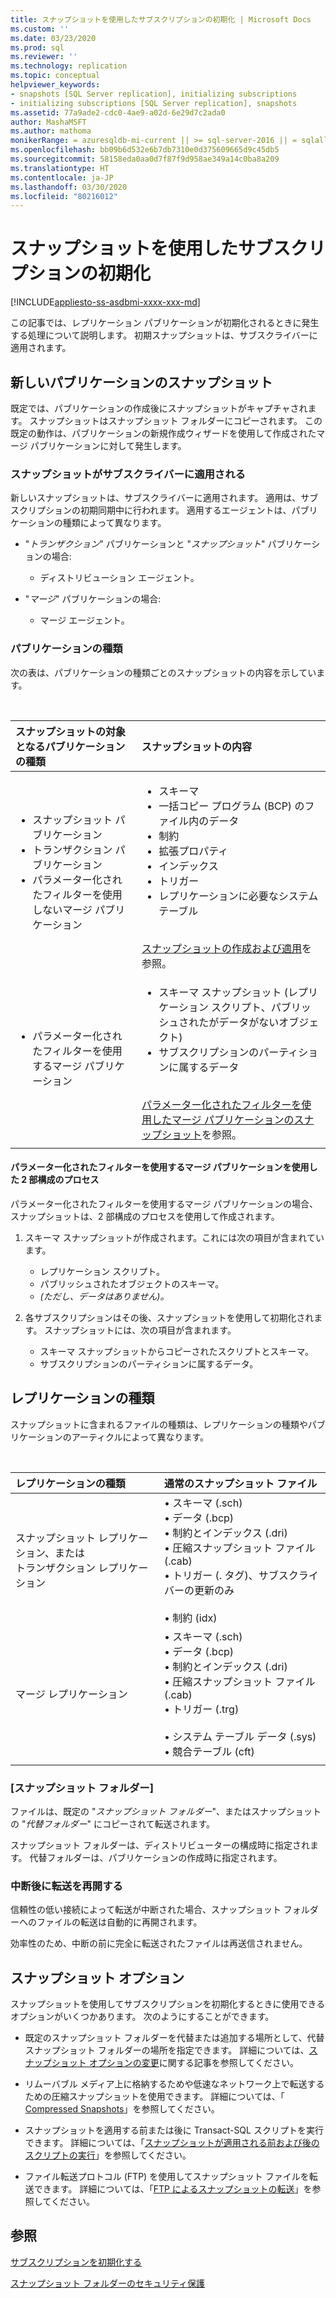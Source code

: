 ```yaml
---
title: スナップショットを使用したサブスクリプションの初期化 | Microsoft Docs
ms.custom: ''
ms.date: 03/23/2020
ms.prod: sql
ms.reviewer: ''
ms.technology: replication
ms.topic: conceptual
helpviewer_keywords:
- snapshots [SQL Server replication], initializing subscriptions
- initializing subscriptions [SQL Server replication], snapshots
ms.assetid: 77a9ade2-cdc0-4ae9-a02d-6e29d7c2ada0
author: MashaMSFT
ms.author: mathoma
monikerRange: = azuresqldb-mi-current || >= sql-server-2016 || = sqlallproducts-allversions
ms.openlocfilehash: bb09b6d532e6b7db7310e0d375609665d9c45db5
ms.sourcegitcommit: 58158eda0aa0d7f87f9d958ae349a14c0ba8a209
ms.translationtype: HT
ms.contentlocale: ja-JP
ms.lasthandoff: 03/30/2020
ms.locfileid: "80216012"
---
```

# <a name="initialize-a-subscription-with-a-snapshot"></a>スナップショットを使用したサブスクリプションの初期化

[!INCLUDE[appliesto-ss-asdbmi-xxxx-xxx-md](../../includes/appliesto-ss-asdbmi-xxxx-xxx-md.md)]

この記事では、レプリケーション パブリケーションが初期化されるときに発生する処理について説明します。 初期スナップショットは、サブスクライバーに適用されます。

## <a name="snapshot-for-a-new-publication"></a>新しいパブリケーションのスナップショット

既定では、パブリケーションの作成後にスナップショットがキャプチャされます。
スナップショットはスナップショット フォルダーにコピーされます。 この既定の動作は、パブリケーションの新規作成ウィザードを使用して作成されたマージ パブリケーションに対して発生します。

### <a name="snapshot-is-applied-to-subscriber"></a>スナップショットがサブスクライバーに適用される

新しいスナップショットは、サブスクライバーに適用されます。 適用は、サブスクリプションの初期同期中に行われます。 適用するエージェントは、パブリケーションの種類によって異なります。

- "_トランザクション_" パブリケーションと "_スナップショット_" パブリケーションの場合:
  - ディストリビューション エージェント。

- "_マージ_" パブリケーションの場合:
  - マージ エージェント。

### <a name="type-of-publication"></a>パブリケーションの種類

次の表は、パブリケーションの種類ごとのスナップショットの内容を示しています。

&nbsp;

| スナップショットの対象となるパブリケーションの種類 | スナップショットの内容 |
| :---------------------------------------- | :----------------------- |
| <ul> <li>スナップショット パブリケーション</li> <li>トランザクション パブリケーション</li> <li>パラメーター化されたフィルターを使用しないマージ パブリケーション</li> </ul> | <ul> <li>スキーマ</li> <li>一括コピー プログラム (BCP) のファイル内のデータ</li> <li>制約</li> <li>拡張プロパティ</li> <li>インデックス</li> <li>トリガー</li> <li>レプリケーションに必要なシステム テーブル</li> </ul> <br/>[スナップショットの作成および適用](../../relational-databases/replication/create-and-apply-the-initial-snapshot.md)を参照。 |
| <ul> <li>パラメーター化されたフィルターを使用するマージ パブリケーション</li> </ul> | <ul> <li>スキーマ スナップショット (レプリケーション スクリプト、パブリッシュされたがデータがないオブジェクト)</li> <li>サブスクリプションのパーティションに属するデータ</li> </ul> <br/>[パラメーター化されたフィルターを使用したマージ パブリケーションのスナップショット](../../relational-databases/replication/create-a-snapshot-for-a-merge-publication-with-parameterized-filters.md)を参照。 |
| | |

#### <a name="two-part-process-with-merge-publication-that-uses-parameterized-filters"></a>パラメーター化されたフィルターを使用するマージ パブリケーションを使用した 2 部構成のプロセス

パラメーター化されたフィルターを使用するマージ パブリケーションの場合、スナップショットは、2 部構成のプロセスを使用して作成されます。

1. スキーマ スナップショットが作成されます。これには次の項目が含まれています。
   - レプリケーション スクリプト。
   - パブリッシュされたオブジェクトのスキーマ。
   - _(ただし、データはありません)。_

2. 各サブスクリプションはその後、スナップショットを使用して初期化されます。 スナップショットには、次の項目が含まれます。
   - スキーマ スナップショットからコピーされたスクリプトとスキーマ。
   - サブスクリプションのパーティションに属するデータ。

## <a name="type-of-replication"></a>レプリケーションの種類

スナップショットに含まれるファイルの種類は、レプリケーションの種類やパブリケーションのアーティクルによって異なります。

&nbsp;

| レプリケーションの種類 | 通常のスナップショット ファイル |
| :------------------ | :-------------------- |
| スナップショット レプリケーション、または<br/>トランザクション レプリケーション | &bullet; スキーマ (.sch) <br/>&bullet; データ (.bcp) <br/>&bullet; 制約とインデックス (.dri) <br/>&bullet; 圧縮スナップショット ファイル (.cab) <br/>&bullet; トリガー (. タグ)、サブスクライバーの更新のみ <br/><br/>&bullet; 制約 (idx) |
| マージ レプリケーション                                      | &bullet; スキーマ (.sch) <br/>&bullet; データ (.bcp) <br/>&bullet; 制約とインデックス (.dri) <br/>&bullet; 圧縮スナップショット ファイル (.cab) <br/>&bullet; トリガー (.trg) <br/><br/>&bullet; システム テーブル データ (.sys) <br/>&bullet; 競合テーブル (cft) |
| | |

### <a name="snapshot-folder"></a>[スナップショット フォルダー]

ファイルは、既定の "_スナップショット フォルダー_"、またはスナップショットの "_代替フォルダー_" にコピーされて転送されます。

スナップショット フォルダーは、ディストリビューターの構成時に指定されます。 代替フォルダーは、パブリケーションの作成時に指定されます。

### <a name="resume-transfer-after-interruption"></a>中断後に転送を再開する

信頼性の低い接続によって転送が中断された場合、スナップショット フォルダーへのファイルの転送は自動的に再開されます。

効率性のため、中断の前に完全に転送されたファイルは再送信されません。

## <a name="snapshot-options"></a>スナップショット オプション

スナップショットを使用してサブスクリプションを初期化するときに使用できるオプションがいくつかあります。 次のようにすることができます。

- 既定のスナップショット フォルダーを代替または追加する場所として、代替スナップショット フォルダーの場所を指定できます。 詳細については、[スナップショット オプションの変更](../../relational-databases/replication/snapshot-options.md)に関する記事を参照してください。

- リムーバブル メディア上に格納するためや低速なネットワーク上で転送するための圧縮スナップショットを使用できます。 詳細については、「 [Compressed Snapshots](../../relational-databases/replication/snapshot-options.md#compressed-snapshots)」を参照してください。

- スナップショットを適用する前または後に Transact-SQL スクリプトを実行できます。 詳細については、「[スナップショットが適用される前および後のスクリプトの実行](../../relational-databases/replication/snapshot-options.md#execute-scripts-before-and-after-snapshot-is-applied)」を参照してください。

- ファイル転送プロトコル (FTP) を使用してスナップショット ファイルを転送できます。 詳細については、「[FTP によるスナップショットの転送](../../relational-databases/replication/publish/deliver-a-snapshot-through-ftp.md)」を参照してください。

## <a name="see-also"></a>参照

[サブスクリプションを初期化する](../../relational-databases/replication/initialize-a-subscription.md)

[スナップショット フォルダーのセキュリティ保護](../../relational-databases/replication/security/secure-the-snapshot-folder.md)
